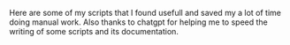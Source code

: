 Here are some of my scripts that I found usefull and saved my a lot of time doing manual work. Also thanks to chatgpt for helping me to speed the writing of some scripts and its documentation.